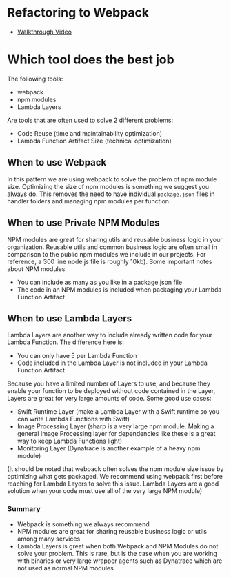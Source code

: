 # Refactoring to Webpack

- [Walkthrough Video](https://www.loom.com/share/3b32f103e0314f3d9485b851919ece8e)

# Which tool does the best job
The following tools:
- webpack
- npm modules
- Lambda Layers

Are tools that are often used to solve 2 different problems:
- Code Reuse (time and maintainability optimization)
- Lambda Function Artifact Size (technical optimization)


## When to use Webpack
In this pattern we are using webpack to solve the problem of npm module size. Optimizing the size of npm modules
is something we suggest you always do. This removes the need to have individual `package.json` files in handler
folders and managing npm modules per function.

## When to use Private NPM Modules
NPM modules are great for sharing utils and reusable business logic in your organization. Reusable utils and common business logic are often small in comparison to the public npm modules we include in our projects. For reference, a 300 line node.js file is roughly 10kb). Some important notes about NPM modules
- You can include as many as you like in a package.json file
- The code in an NPM modules is included when packaging your Lambda Function Artifact

## When to use Lambda Layers
Lambda Layers are another way to include already written code for your Lambda Function. The difference here is:
- You can only have 5 per Lambda Function
- Code included in the Lambda Layer is not included in your Lambda Function Artifact

Because you have a limited number of Layers to use, and because they enable your function to be deployed without code
contained in the Layer, Layers are great for very large amounts of code. Some good use cases:

- Swift Runtime Layer (make a Lambda Layer with a Swift runtime so you can write Lambda Functions with Swift)
- Image Processing Layer (sharp is a very large npm module. Making a general Image Processing layer for dependencies like
  these is a great way to keep Lambda Functions light)
- Monitoring Layer (Dynatrace is another example of a heavy npm module)

(It should be noted that webpack often solves the npm module size issue by optimizing what gets packaged. We recommend using webpack first before reaching
for Lambda Layers to solve this issue. Lambda Layers are a good solution when your code must use all of the very large NPM module)

### Summary
- Webpack is something we always recommend
- NPM modules are great for sharing reusable business logic or utils among many services
- Lambda Layers is great when both Webpack and NPM Modules do not solve your problem. This is rare, but is the case when you are working with binaries or very large wrapper agents such as Dynatrace which are not used as normal NPM modules
